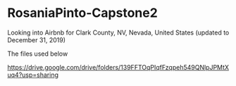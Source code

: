 # RosaniaPinto-Capstone2

Looking into Airbnb for Clark County, NV, Nevada, United States (updated to December 31, 2019)

The files used below 

https://drive.google.com/drive/folders/139FFTOqPIqfFzqpeh549QNlpJPMtXuq4?usp=sharing

